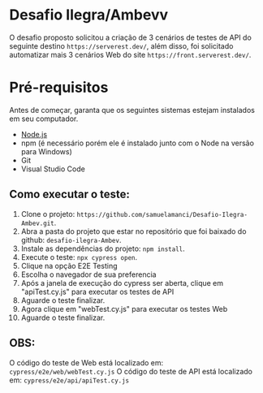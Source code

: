 # Desafio Ilegra/Ambevv

O desafio proposto solicitou a criação de 3 cenários de testes de API do seguinte destino `https://serverest.dev/`, além disso, foi solicitado automatizar mais 3 cenários Web do site `https://front.serverest.dev/`.

# Pré-requisitos

Antes de começar, garanta que os seguintes sistemas estejam instalados em seu computador.

- [Node.js](https://nodejs.org/en/)
- npm (é necessário porém ele é instalado junto com o Node na versão para Windows)
- Git
- Visual Studio Code


## Como executar o teste:
1. Clone o projeto: `https://github.com/samuelamanci/Desafio-Ilegra-Ambev.git`.
2. Abra a pasta do projeto que estar no repositório que foi baixado do github: `desafio-ilegra-Ambev`.
3. Instale as dependências do projeto: `npm install`.
4. Execute o teste: `npx cypress open`.
5. Clique na opção E2E Testing
6. Escolha o navegador de sua preferencia
7. Após a janela de execução do cypress ser aberta, clique em "apiTest.cy.js" para executar os testes de API
8. Aguarde o teste finalizar.
9. Agora clique em "webTest.cy.js" para executar os testes Web
10. Aguarde o teste finalizar.

## OBS:
O código do teste de Web está localizado em: `cypress/e2e/web/webTest.cy.js`
O código do teste de API está localizado em: `cypress/e2e/api/apiTest.cy.js`

